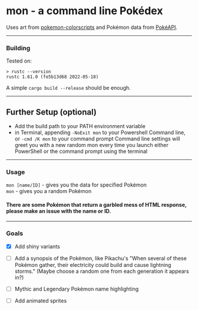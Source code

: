 # mon - a command line Pokédex

Uses art from [pokemon-colorscripts](https://gitlab.com/phoneybadger/pokemon-colorscripts) and Pokémon data from [PokéAPI](https://pokeapi.co).
___
### Building

Tested on:
```
> rustc --version
rustc 1.61.0 (fe5b13d68 2022-05-18)
```

A simple `cargo build --release` should be enough.

___
## Further Setup (optional)
- Add the build path to your PATH environment variable
- in Terminal, appending `-NoExit mon` to your Powershell Command line, or  `-cmd /K mon` to your command prompt Command line settings will greet you with a new random mon every time you launch either PowerShell or the command prompt using the terminal

___
### Usage

`mon [name/ID]` - gives you the data for specified Pokémon\
`mon` - gives you a random Pokémon

#### There are some Pokémon that return a garbled mess of HTML response, please make an issue with the name or ID.
___

### Goals

- [x] Add shiny variants
- [ ] Add a synopsis of the Pokémon, like Pikachu's "When several of these Pokémon gather, their electricity could build and cause lightning storms." (Maybe choose a random one from each generation it appears in?)
- [ ] Mythic and Legendary Pokémon name highlighting
- [ ] Add animated sprites


